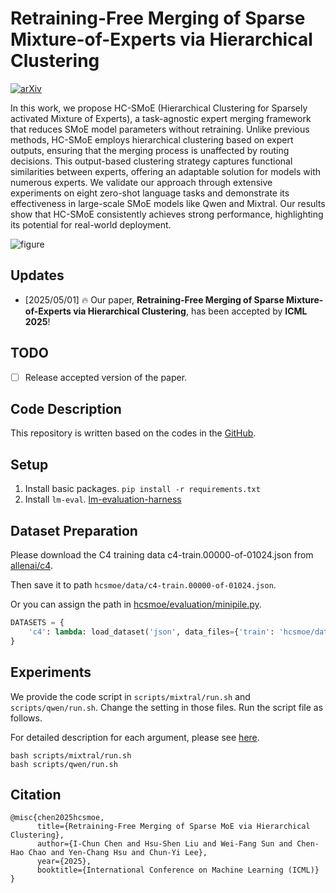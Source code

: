 # Retraining-Free Merging of Sparse Mixture-of-Experts via Hierarchical Clustering

[![arXiv](https://img.shields.io/badge/arXiv-2503.10522-brightgreen.svg?style=flat-square)](https://arxiv.org/abs/2410.08589)

In this work, we propose HC-SMoE (Hierarchical Clustering for Sparsely activated Mixture of Experts), a task-agnostic expert merging framework that reduces SMoE model parameters without retraining. Unlike previous methods, HC-SMoE employs hierarchical clustering based on expert outputs, ensuring that the merging process is unaffected by routing decisions. This output-based clustering strategy captures functional similarities between experts, offering an adaptable solution for models with numerous experts. We validate our approach through extensive experiments on eight zero-shot language tasks and demonstrate its effectiveness in large-scale SMoE models like Qwen and Mixtral. Our results show that HC-SMoE consistently achieves strong performance, highlighting its potential for real-world deployment.

![figure](./assets/main-idea-new.png)


## Updates
- [2025/05/01] :fire: Our paper, **Retraining-Free Merging of Sparse Mixture-of-Experts via Hierarchical Clustering**, has been accepted by **ICML 2025**!

## TODO
- [ ] Release accepted version of the paper.


## Code Description
This repository is written based on the codes in the [GitHub](https://github.com/UNITES-Lab/MC-SMoE).

## Setup
1. Install basic packages. `pip install -r requirements.txt`
2. Install `lm-eval`. [lm-evaluation-harness](https://github.com/EleutherAI/lm-evaluation-harness)


## Dataset Preparation
Please download the C4 training data c4-train.00000-of-01024.json from [allenai/c4](https://huggingface.co/datasets/allenai/c4/blob/main/en/c4-train.00000-of-01024.json.gz).

Then save it to path `hcsmoe/data/c4-train.00000-of-01024.json`.

Or you can assign the path in [hcsmoe/evaluation/minipile.py](./hcsmoe/evaluation/minipile.py).
```python
DATASETS = {
    'c4': lambda: load_dataset('json', data_files={'train': 'hcsmoe/data/c4-train.00000-of-01024.json'}, trust_remote_code=True),
}
```

## Experiments
We provide the code script in `scripts/mixtral/run.sh` and `scripts/qwen/run.sh`. Change the setting in those files. Run the script file as follows.

For detailed description for each argument, please see [here](./scripts/README.md).
```
bash scripts/mixtral/run.sh
bash scripts/qwen/run.sh
```

## Citation
```
@misc{chen2025hcsmoe,
      title={Retraining-Free Merging of Sparse MoE via Hierarchical Clustering}, 
      author={I-Chun Chen and Hsu-Shen Liu and Wei-Fang Sun and Chen-Hao Chao and Yen-Chang Hsu and Chun-Yi Lee},
      year={2025},
      booktitle={International Conference on Machine Learning (ICML)}
}
```